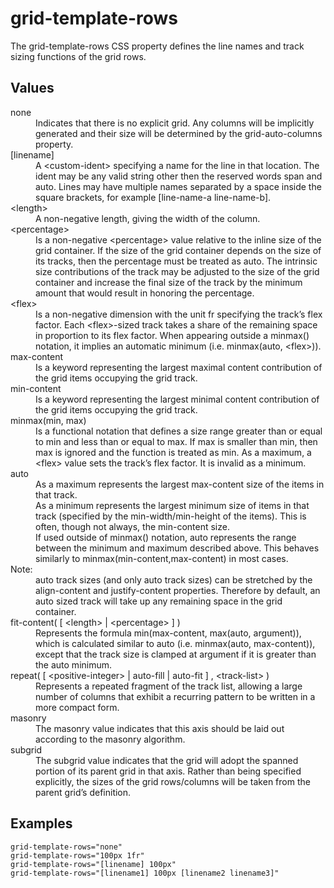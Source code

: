 # grid-template-rows

The grid-template-rows CSS property defines the line names and track sizing functions of the grid rows.

## Values

<dl>
<dt>none</dt>
<dd>Indicates that there is no explicit grid. Any columns will be implicitly generated and their size will be determined by the grid-auto-columns property.</dd>
<dt>[linename]</dt>
<dd>A &lt;custom-ident&gt; specifying a name for the line in that location. The ident may be any valid string other then the reserved words span and auto. Lines may have multiple names separated by a space inside the square brackets, for example [line-name-a line-name-b].</dd>
<dt>&lt;length&gt;</dt>
<dd>A non-negative length, giving the width of the column.</dd>
<dt>&lt;percentage&gt;</dt>
<dd>Is a non-negative &lt;percentage&gt; value relative to the inline size of the grid container. If the size of the grid container depends on the size of its tracks, then the percentage must be treated as auto.
The intrinsic size contributions of the track may be adjusted to the size of the grid container and increase the final size of the track by the minimum amount that would result in honoring the percentage.</dd>
<dt>&lt;flex&gt;</dt>
<dd>Is a non-negative dimension with the unit fr specifying the track’s flex factor. Each &lt;flex&gt;-sized track takes a share of the remaining space in proportion to its flex factor.
When appearing outside a minmax() notation, it implies an automatic minimum (i.e. minmax(auto, &lt;flex&gt;)).</dd>
<dt>max-content</dt>
<dd>Is a keyword representing the largest maximal content contribution of the grid items occupying the grid track.</dd>
<dt>min-content</dt>
<dd>Is a keyword representing the largest minimal content contribution of the grid items occupying the grid track.</dd>
<dt>minmax(min, max)</dt>
<dd>Is a functional notation that defines a size range greater than or equal to min and less than or equal to max. If max is smaller than min, then max is ignored and the function is treated as min. As a maximum, a &lt;flex&gt; value sets the track’s flex factor. It is invalid as a minimum.</dd>
<dt>auto</dt>
<dd>As a maximum represents the largest max-content size of the items in that track.</dd>
<dd>As a minimum represents the largest minimum size of items in that track (specified by the min-width/min-height of the items). This is often, though not always, the min-content size.</dd>
<dd>If used outside of minmax() notation, auto represents the range between the minimum and maximum described above. This behaves similarly to minmax(min-content,max-content) in most cases.</dd>
<dt>Note:</dt>
<dd>auto track sizes (and only auto track sizes) can be stretched by the align-content and justify-content properties. Therefore by default, an auto sized track will take up any remaining space in the grid container.</dd>
<dt>fit-content( [ &lt;length&gt; | &lt;percentage&gt; ] )</dt>
<dd>Represents the formula min(max-content, max(auto, argument)), which is calculated similar to auto (i.e. minmax(auto, max-content)), except that the track size is clamped at argument if it is greater than the auto minimum.</dd>
<dt>repeat( [ &lt;positive-integer&gt; | auto-fill | auto-fit ] , &lt;track-list&gt; )</dt>
<dd>Represents a repeated fragment of the track list, allowing a large number of columns that exhibit a recurring pattern to be written in a more compact form.</dd>
<dt>masonry</dt>
<dd>The masonry value indicates that this axis should be laid out according to the masonry algorithm.</dd>
<dt>subgrid</dt>
<dd>The subgrid value indicates that the grid will adopt the spanned portion of its parent grid in that axis. Rather than being specified explicitly, the sizes of the grid rows/columns will be taken from the parent grid’s definition.</dd>
</dl>

## Examples

```
grid-template-rows="none"
grid-template-rows="100px 1fr"
grid-template-rows="[linename] 100px"
grid-template-rows="[linename1] 100px [linename2 linename3]"
```
